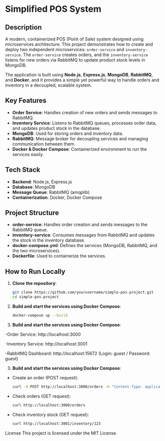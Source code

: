 # Simplified POS System

## Description

A modern, containerized POS (Point of Sale) system designed using microservices architecture. This project demonstrates how to create and deploy two independent microservices: `order-service` and `inventory-service`. The `order-service` creates orders, and the `inventory-service` listens for new orders via RabbitMQ to update product stock levels in MongoDB.

The application is built using **Node.js**, **Express.js**, **MongoDB**, **RabbitMQ**, and **Docker**, and it provides a simple yet powerful way to handle orders and inventory in a decoupled, scalable system.

## Key Features

- **Order Service**: Handles creation of new orders and sends messages to RabbitMQ.
- **Inventory Service**: Listens to RabbitMQ queues, processes order data, and updates product stock in the database.
- **MongoDB**: Used for storing orders and inventory data.
- **RabbitMQ**: Message broker for decoupling services and managing communication between them.
- **Docker & Docker Compose**: Containerized environment to run the services easily.

## Tech Stack

- **Backend**: Node.js, Express.js
- **Database**: MongoDB
- **Message Queue**: RabbitMQ (amqplib)
- **Containerization**: Docker, Docker Compose

## Project Structure

- **order-service**: Handles order creation and sends messages to the RabbitMQ queue.
- **inventory-service**: Consumes messages from RabbitMQ and updates the stock in the inventory database.
- **docker-compose.yml**: Defines the services (MongoDB, RabbitMQ, and the two microservices).
- **Dockerfile**: Used to containerize the services.

## How to Run Locally

1. **Clone the repository**:

   ```bash
   git clone https://github.com/yourusername/simple-pos-project.git
   cd simple-pos-project

   ```

2. **Build and start the services using Docker Compose**:

   ```bash
   docker-compose up --build
   ```

3. **Build and start the services using Docker Compose**:

-Order Service: http://localhost:3000

-Inventory Service: http://localhost:3001

-RabbitMQ Dashboard: http://localhost:15672 (Login: guest / Password: guest)

3. **Build and start the services using Docker Compose**:

- Create an order (POST request):

   ```bash
   curl -X POST http://localhost:3000/orders -H "Content-Type: application/json" -d '{"productId":"123", "quantity":2}'
   ```

- Check orders (GET request):

   ```bash
   curl http://localhost:3000/orders
   ```

- Check inventory stock (GET request):

   ```bash
   curl http://localhost:3001/inventory/123
   ```


License
This project is licensed under the MIT License.
